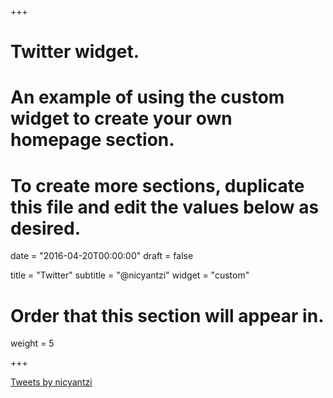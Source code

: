 +++
# Twitter widget.

# An example of using the custom widget to create your own homepage section.
# To create more sections, duplicate this file and edit the values below as desired.

date = "2016-04-20T00:00:00"
draft = false

title = "Twitter"
subtitle = "@nicyantzi"
widget = "custom"

# Order that this section will appear in.
weight = 5

+++

<a class="twitter-timeline" data-height="700" href="https://twitter.com/nicyantzi">Tweets by nicyantzi</a> <script async src="//platform.twitter.com/widgets.js" charset="utf-8"></script>
